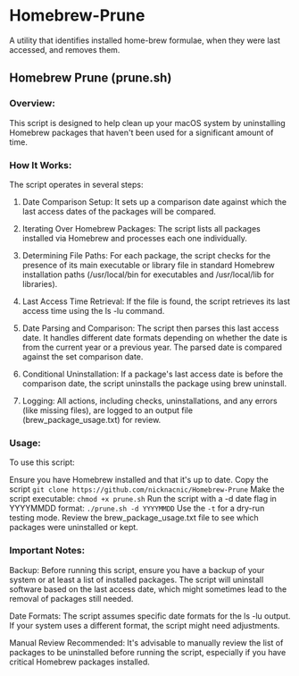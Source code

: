 # Homebrew-Prune
A utility that identifies installed home-brew formulae, when they were last accessed, and removes them. 

## Homebrew Prune (prune.sh)

### Overview:
This script is designed to help clean up your macOS system by uninstalling Homebrew packages that haven't been used for a significant amount of time. 

### How It Works:
The script operates in several steps:

1. Date Comparison Setup: It sets up a comparison date against which the last access dates of the packages will be compared.

2. Iterating Over Homebrew Packages: The script lists all packages installed via Homebrew and processes each one individually.

3. Determining File Paths: For each package, the script checks for the presence of its main executable or library file in standard Homebrew installation paths (/usr/local/bin for executables and /usr/local/lib for libraries).

5. Last Access Time Retrieval: If the file is found, the script retrieves its last access time using the ls -lu command.

6. Date Parsing and Comparison: The script then parses this last access date. It handles different date formats depending on whether the date is from the current year or a previous year. The parsed date is compared against the set comparison date.

7. Conditional Uninstallation: If a package's last access date is before the comparison date, the script uninstalls the package using brew uninstall.

8. Logging: All actions, including checks, uninstallations, and any errors (like missing files), are logged to an output file (brew_package_usage.txt) for review.

### Usage:
To use this script:

Ensure you have Homebrew installed and that it's up to date.
Copy the script ```git clone https://github.com/nicknacnic/Homebrew-Prune```
Make the script executable: ```chmod +x prune.sh```
Run the script with a -d date flag in YYYYMMDD format: ```./prune.sh -d YYYYMMDD```
Use the ```-t``` for a dry-run testing mode.
Review the brew_package_usage.txt file to see which packages were uninstalled or kept.

### Important Notes:

Backup: Before running this script, ensure you have a backup of your system or at least a list of installed packages. The script will uninstall software based on the last access date, which might sometimes lead to the removal of packages still needed.

Date Formats: The script assumes specific date formats for the ls -lu output. If your system uses a different format, the script might need adjustments.

Manual Review Recommended: It's advisable to manually review the list of packages to be uninstalled before running the script, especially if you have critical Homebrew packages installed.

